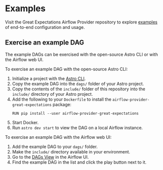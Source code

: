 # Examples

Visit the Great Expectations Airflow Provider repository to explore [examples](https://github.com/astronomer/airflow-provider-great-expectations/tree/docs/great_expectations_provider/example_dags) of end-to-end configuration and usage.

## Exercise an example DAG

The example DAGs can be exercised with the open-source Astro CLI or with the Airflow web UI.

To exercise an example DAG with the open-source Astro CLI:

1. Initialize a project with the [Astro CLI](https://www.astronomer.io/docs/astro/cli/get-started-cli/).
2. Copy the example DAG into the `dags/` folder of your Astro project.
3. Copy the contents of the `include/` folder of this repository into the `include/` directory of your Astro project.
4. Add the following to your `Dockerfile` to install the `airflow-provider-great-expectations` package:
   ```
   RUN pip install --user airflow-provider-great-expectations
   ```
5. Start Docker.
6. Run `astro dev start` to view the DAG on a local Airflow instance.

To exercise an example DAG with the Airflow web UI:

1. Add the example DAG to your `dags/` folder.
2. Make the `include/` directory available in your environment.
3. Go to the [DAGs View](https://airflow.apache.org/docs/apache-airflow/stable/ui.html#dags-view) in the Airflow UI.
4. Find the example DAG in the list and click the play button next to it. 
